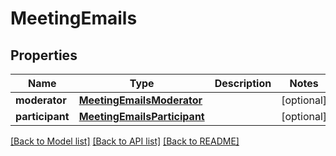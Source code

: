 # MeetingEmails

## Properties
Name | Type | Description | Notes
------------ | ------------- | ------------- | -------------
**moderator** | [**MeetingEmailsModerator**](MeetingEmailsModerator.md) |  | [optional] 
**participant** | [**MeetingEmailsParticipant**](MeetingEmailsParticipant.md) |  | [optional] 

[[Back to Model list]](../README.md#documentation-for-models) [[Back to API list]](../README.md#documentation-for-api-endpoints) [[Back to README]](../README.md)


